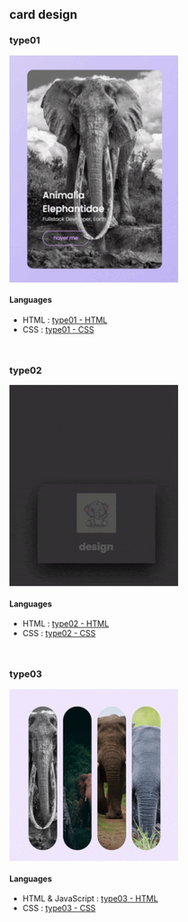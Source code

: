 ## card design

### type01

<img src="./gif/type01.gif" width="300">

#### Languages

- HTML : [type01 - HTML](./type01/index.html)
- CSS  : [type01 - CSS](./type01/style.css)

<br>

### type02

<img src="./gif/type02.gif" width="300">

#### Languages

- HTML : [type02 - HTML](./type02/index.html)
- CSS  : [type02 - CSS](./type02/style.css)

<br>

### type03

<img src="./gif/type03.gif" width="300">

#### Languages

- HTML & JavaScript : [type03 - HTML](./type03/index.html)
- CSS  : [type03 - CSS](./type03/style.css)

<br>